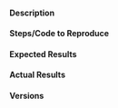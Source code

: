<!-- IMPORTANT PLEASE READ!!!
Before submitting an issue, make sure it hasn't already been addressed by
checking the past issues and the documentation (FAQ, getting started / advanced
usage guide, etc.). In order to let me help you more efficiently, please fill
the different fields below.

Also, please keep in mind that I develop and maintain this software on my
**free time**. So please, before asking for help, show me that you have already
tried to solve your problem for more than 5 seconds. That would be greatly
appreciated!

Thank you! :)
Nicolas
-->

#### Description
<!-- Describe your issue here. -->


#### Steps/Code to Reproduce
<!-- Please provide a **minimal** code example for reproduction. -->

#### Expected Results

#### Actual Results

#### Versions
<!-- Please run the following snippet and paste the output below.

import platform; print(platform.platform())
import sys; print("Python", sys.version)
import surprise; print("surprise", surprise.__version__)
-->
